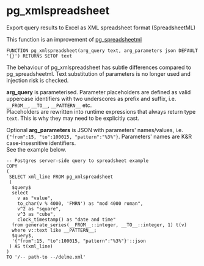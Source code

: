 # pg_xmlspreadsheet
Export query results to Excel as XML spreadsheet format (SpreadsheetML)

This function is an improvement of [pg_spreadsheetml](https://github.com/stefanov-sm/pg_spreadsheetml)

```PGSQL
FUNCTION pg_xmlspreadsheet(arg_query text, arg_parameters json DEFAULT '{}') RETURNS SETOF text
```
The behaviour of pg_xmlspreadsheet has subtle differences compared to pg_spreadsheetml. Text substitution of parameters is no longer used and injection risk is checked.

__arg_query__ is parameterised.
Parameter placeholders are defined as valid uppercase identifiers with two underscores as prefix and suffix, i.e. `__FROM__`, `__TO__`, `__PATTERN__` etc.  
Placeholders are rewritten into runtime expressions that always return type `text`. This is why they may need to be explicitly cast.  
  
Optional __arg_parameters__ is JSON with parameters' names/values, i.e. `{"from":15, "to":100015, "pattern":"%3%"}`. Parameters' names are K&R case-insesnitive identifiers.  
See the example below.

```PGSQL
-- Postgres server-side query to spreadsheet example
COPY
(
 SELECT xml_line FROM pg_xmlspreadsheet
 (
  $query$
  select
  	v as "value",
  	to_char(v % 4000, 'FMRN') as "mod 4000 roman",
  	v^2 as "square",
  	v^3 as "cube",
  	clock_timestamp() as "date and time"
  from generate_series(__FROM__::integer, __TO__::integer, 1) t(v)
  where v::text like __PATTERN__;
  $query$,
  '{"from":15, "to":100015, "pattern":"%3%"}'::json
 ) AS t(xml_line)
)
TO '/-- path-to --/delme.xml'
```
